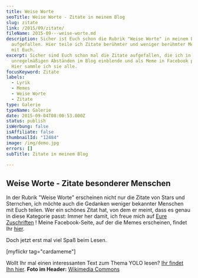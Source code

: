 ```yaml
---
title: Weise Worte
seoTitle: Weise Worte - Zitate in meinem Blog
slug: zitate
link: /2015/09/zitate/
fileName: 2015-09---weise-worte.md
description: Sicher ist Euch schon die Rubrik "Weise Worte" in meinem Blog
  aufgefallen. Hier teile ich Zitate berühmter und weniger berühmter Menschen
  mit Euch.
excerpt: Sicher sind Euch schon mal die Zitate aufgefallen, die ich in
  unregelmäßigen Abständen im Blog einblende und als Meme in Facebook poste.
  Hier sammle ich sie alle.
focusKeyword: Zitate
labels:
  - Lyrik
  - Memes
  - Weise Worte
  - Zitate
type: Galerie
typeName: Galerie
date: 2015-09-04T08:00:53.000Z
status: publish
isWerbung: false
isAffiliate: false
thumbnailId: "12484"
image: /img/demo.jpg
errors: []
subTitle: Zitate in meinem Blog
  
---
```


## Weise Worte - Zitate besonderer Menschen

In der Rubrik "Weise Worte" erscheinen nicht nur die Zitate von Stars und
Sternchen, ich möchte auch die Gedanken weniger bekannter Menschen mit Euch
teilen. Wer ein schönes Zitat hat, von dem er meint, dass es genau in diese
Kategorie passt: Immer her damit, ich freue mich auf
[Eure Zuschriften](mailto:anne.reis@cardamonchai.com) ! Meine Facebook-Seite,
auf der die Memes erscheinen, findet Ihr
[hier](http://www.facebook.com/cardamonchai).

Doch jetzt erst mal viel Spaß beim Lesen.

[myflickr tag="cardameme"]

Wollt Ihr mal einen interessanten Text zum Thema YOLO lesen?
[Ihr findet Ihn hier](/2015/04/yolo-you-only-live-once/). **Foto im Header:**
[Wikimedia Commons](https://commons.wikimedia.org/w/index.php?title=Special%3ASearch&profile=default&search=anf%C3%BChrungszeichen&fulltext=Search&uselang=de)

  